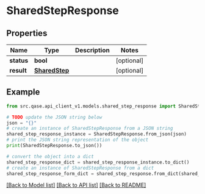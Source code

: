 # SharedStepResponse


## Properties

Name | Type | Description | Notes
------------ | ------------- | ------------- | -------------
**status** | **bool** |  | [optional] 
**result** | [**SharedStep**](SharedStep.md) |  | [optional] 

## Example

```python
from src.qase.api_client_v1.models.shared_step_response import SharedStepResponse

# TODO update the JSON string below
json = "{}"
# create an instance of SharedStepResponse from a JSON string
shared_step_response_instance = SharedStepResponse.from_json(json)
# print the JSON string representation of the object
print(SharedStepResponse.to_json())

# convert the object into a dict
shared_step_response_dict = shared_step_response_instance.to_dict()
# create an instance of SharedStepResponse from a dict
shared_step_response_form_dict = shared_step_response.from_dict(shared_step_response_dict)
```
[[Back to Model list]](../README.md#documentation-for-models) [[Back to API list]](../README.md#documentation-for-api-endpoints) [[Back to README]](../README.md)


